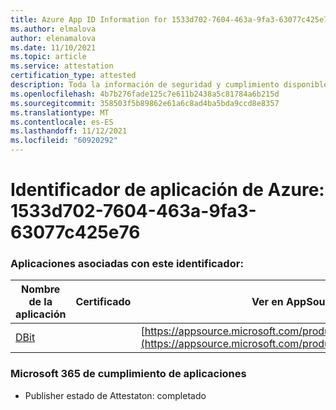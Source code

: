```yaml
---
title: Azure App ID Information for 1533d702-7604-463a-9fa3-63077c425e76
ms.author: elmalova
author: elenamalova
ms.date: 11/10/2021
ms.topic: article
ms.service: attestation
certification_type: attested
description: Toda la información de seguridad y cumplimiento disponible para 1533d702-7604-463a-9fa3-63077c425e76.
ms.openlocfilehash: 4b7b276fade125c7e611b2438a5c81784a6b215d
ms.sourcegitcommit: 358503f5b89862e61a6c8ad4ba5bda9ccd8e8357
ms.translationtype: MT
ms.contentlocale: es-ES
ms.lasthandoff: 11/12/2021
ms.locfileid: "60920292"
---
```

# <a name="azure-app-id-1533d702-7604-463a-9fa3-63077c425e76"></a>Identificador de aplicación de Azure: 1533d702-7604-463a-9fa3-63077c425e76


### <a name="apps-associated-with-this-id"></a>Aplicaciones asociadas con este identificador:
| **Nombre de la aplicación** | **Certificado** | **Ver en AppSource** |
|--------------|---------------|-----------------------|
| [DBit](https://docs.microsoft.com/microsoft-365-app-certification/forward/WA200001536) |  | [https://appsource.microsoft.com/product/office/WA200001536](https://appsource.microsoft.com/product/office/WA200001536) |

### <a name="microsoft-365-app-compliance-status"></a>Microsoft 365 de cumplimiento de aplicaciones
- Publisher estado de Attestaton: completado
